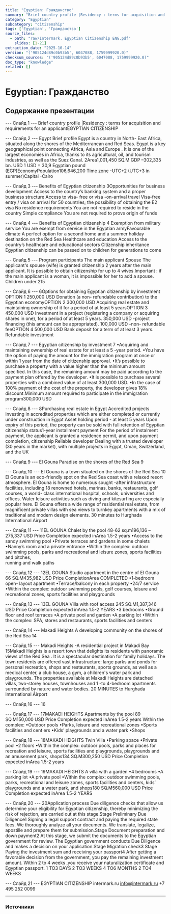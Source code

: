```yaml
---
title: "Egyptian: Гражданство"
summary: "Brief country profile |Residency : terms for acquisition and requirements for an applicantEGYPTIAN CITIZENSHIP Egypt Brief profile"
category: "Egyptian"
subcategory: "citizenship"
tags: ['Egyptian', 'Гражданство']
source_files:
  - path: "raw/Intermark. Egyptian Citizenship ENG.pdf"
    slides: [1-21]
extraction_date: "2025-10-14"
version: "('905124d89c0b93b5', 6047088, 1759999920.0)"
checksum_sources: "('905124d89c0b93b5', 6047088, 1759999920.0)"
doc_type: "knowledge"
related: []
---
```


# Egyptian: Гражданство

## Содержание презентации

--- Слайд 1 ---
Brief country profile |Residency : terms for acquisition and requirements for an applicantEGYPTIAN CITIZENSHIP

--- Слайд 2 ---
Egypt 
Brief profile
Egypt is a country in North- East Africa, situated along the 
shores of the Mediterranean and Red Seas. Egypt is a key 
geographical point connecting Africa, Asia and Europe . It is one 
of the largest economies in Africa, thanks to its agricultural, oil, and tourism industries, as well as the Suez Canal.
2Area1,001,450 SQ.M
GDP –302,335 bn. USD
1 USD = 30,9 Egyptian pound (EGP)EconomyPopulation106,646,200
Time zone -UTC+2 (UTC+3 in summer)Capital -Cairo

--- Слайд 3 ---
Benefits of Egyptian 
citizenship
3Opportunities for business development
Access to the country’s banking system and a 
proper business structure
Access to visa- free or visa -on-arrival travel
Visa-free entry / visa on arrival for 50 countries; the 
possibility of obtaining the E2 visa
No residence requirements
You are not required to reside in the country
Simple compliance
You are not required to prove origin of funds

--- Слайд 4 ---
Benefits of Egyptian 
citizenship
4
Exemption from military service
You are exempt from service in the 
Egyptian armyFavourable climate
A perfect option for a second home and a summer holiday destination on the Red Sea
Healthcare and education
Access to the country’s healthcare and educational sectors
Citizenship inheritance
Egyptian citizenship can be passed on to children for generations to come

--- Слайд 5 ---
Program 
participants
The main applicant
Spouse
The applicant's spouse (wife) is granted citizenship 2 years after 
the main applicant.
It is possible to obtain citizenship for up to 4 wives.Important : if the main applicant is a woman, it is impossible for 
her to add a spouse.
Children under 215

--- Слайд 6 ---
6Options for obtaining Egyptian citizenship by investment
OPTION 1
250,000 USD
Donation (a non- refundable 
contribution) to the Egyptian 
economyOPTION 2
300,000 USD
Acquiring real estate and 
maintaining ownership of it for a 
period of at least 5 yearsOPTION 3
450,000 USD
Investment in a project (registering 
a company or acquiring shares in 
one), for a period of at least 5 
years.
350,000 USD -project financing 
(this amount can be appropriated). 
100,000 USD -non- refundable feeOPTION 4
500,000 USD
Bank deposit for a term of at least 3 
years. 
Refundable investment

--- Слайд 7 ---
Egyptian citizenship 
by investment
7
•Acquiring and maintaining ownership of real estate for at 
least a 5 -year period.
•You have the option of paying the amount for the immigration program at once or within 1 year from the date of 
citizenship approval.
•It’s possible to purchase a property with a value higher than 
the minimum amount specified. In this case, the remaining 
amount may be paid according to the payment plan offered 
by the developer.
•It is possible to purchase several properties with a combined value of at least 300,000 USD.
•In the case of 100% payment of the cost of the property, the developer gives 18% discount.Minimum amount required to participate in 
the immigration program300,000 USD

--- Слайд 8 ---
8Purchasing real estate in Egypt
Accredited projects
Investing in accredited properties which are either completed or 
currently under construction in Egypt
Asset holding period - at least 5 years
Upon expiry of this period, the property can be sold with full retention of Egyptian citizenship status1-year installment payment
For the period of instalment payment, the applicant is granted a residence permit, and upon payment completion, citizenship 
Reliable developer
Dealing with a trusted developer (30 years in the market), with multiple 
projects in Egypt, Oman, Switzerland, and the UK

--- Слайд 9 ---
El Gouna
Paradise on the shores of the Red Sea
9

--- Слайд 10 ---
El Gouna is a town situated on 
the shores of the Red Sea
10
El Gouna is an eco-friendly spot on the Red Sea coast with a 
relaxed resort atmosphere.
El Gouna is home to numerous sought -after infrastructure 
facilities, including 18 renowned hotels, marinas, banks, 
restaurants, golf courses, a world- class international hospital, 
schools, universities and offices. Water leisure activities such as 
diving and kitesurfing are especially popular here.
El Gouna offers a wide range of residential real estate, from 
magnificent private villas with sea views to turnkey apartments 
with a mix of traditional and modern design elements.
30 minutes
to Hurghada International Airport

--- Слайд 11 ---
11EL GOUNA
Chalet by 
the pool
48-62 sq.m196,136 –275,337 USD
Price
Completion expected inArea
1.5-2 years
•Access to the sandy swimming pool
•Private terraces and gardens in some chalets
•Nanny’s room and a private entrance
•Within the complex: outdoor swimming pools, parks and 
recreational and leisure zones, sports facilities and pitches,  
running  and walk paths

--- Слайд 12 ---
12EL GOUNA
Studio apartment in the 
centre of El Gouna
66 SQ.M435,982 USD
Price
CompletionArea
COMPLETED
•1-bedroom open- layout  apartment
•Terrace/balcony in each property
•24/7 service
•Within the complex: outdoor swimming pools, golf courses, 
leisure and recreational zones, sports facilities and 
playgrounds

--- Слайд 13 ---
13EL GOUNA
Villa with roof 
access
245 SQ.M1,387,346 USD
Price
Completion expected inArea
1.5-2 YEARS
•3 bedrooms
•Ground floor and roof terraces
•A private pool and garden
•A parking lot
•Within the complex: SPA, stores and restaurants, sports 
facilities and centers

--- Слайд 14 ---
Makadi Heights
A developing community on the shores of the Red Sea
14

--- Слайд 15 ---
Makadi Heights -A residential 
project in Makadi Bay
15Makadi Heights is a resort town that delights its residents with 
panoramic views of the Red Sea . It is a spectacular destination 
for family holidays.
The town residents are offered vast infrastructure: large parks 
and ponds for personal recreation, shops and restaurants, sports 
grounds, as well as a medical center, a club house, a gym, a 
children's water park and playgrounds. 
The properties available at Makadi Heights are detached villas, 
two-storey houses, townhouses and 1 -to 4-bedroom 
apartments surrounded by nature and water bodies.
20 MINUTES
to Hurghada International Airport

--- Слайд 16 ---
16

--- Слайд 17 ---
17MAKADI HEIGHTS
Apartments by 
the pool
89 SQ.M150,000 USD
Price
Completion expected inArea
1.5-2 years
Within the complex:
•Outdoor pools
•Parks, leisure and recreational zones
•Sports facilities and cent ers
•Kids’ playgrounds and a water park
•Shops

--- Слайд 18 ---
18MAKADI HEIGHTS
Twin 
Villa
•Parking space
•Private pool
•2 floors
•Within the complex: outdoor pools, parks and places for 
recreation and leisure, sports facilities and playgrounds, 
playgrounds and an amusement park, shops134 SQ.M300,250 USD
Price
Completion expected inArea
1.5-2 years

--- Слайд 19 ---
19MAKADI HEIGHTS
A villa with a 
garden
•4 bedrooms
•A parking lot
•A private pool
•Within the complex: outdoor swimming pools, parks, 
recreational and leisure zones, sports facilities and centers, 
kids’ playgrounds and a water park, and shops180 SQ.M560,000 USD
Price
Completion expected inArea
1.5-2 YEARS

--- Слайд 20 ---
20Application process
Due diligence checks that allow 
us determine your eligibility for 
Egyptian citizenship, thereby 
minimizing the risk of rejection, 
are carried out at this stage.Stage
Preliminary Due 
Diligence1
Signing a legal support contract 
and paying the required state 
fees.
We thoroughly analyze all your 
documents. We translate, legalize, 
apostille and prepare them for 
submission.Stage
Document preparation 
and down payment2
At this stage, we submit the 
documents to the Egyptian 
government for review.
The Egyptian government 
conducts Due Diligence and 
makes a decision on your 
application.Stage
Migration 
check3
Stage
Paying the investment sum and receiving your passport4
After getting a favorable decision 
from the government, you pay the 
remaining investment amount. 
Within 2 to 4 weeks ,you receive 
your naturalization certificate and 
Egyptian passport.
1 TO3 DAYS 2 TO3 WEEKS 4 TO6 MONTHS 2 TO4 WEEKS

--- Слайд 21 ---
EGYPTIAN CITIZENSHIP
intermark.ru info@intermark.ru +7 495 252 0099


---

### Источники
[^src1]: raw/Intermark. Egyptian Citizenship ENG.pdf → слайды 1–21
